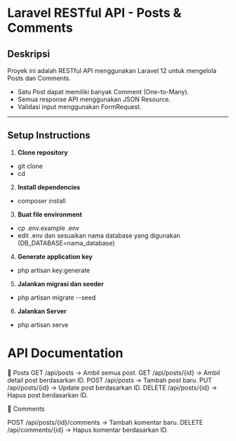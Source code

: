 # Laravel RESTful API - Posts & Comments

## Deskripsi
Proyek ini adalah RESTful API menggunakan Laravel 12 untuk mengelola Posts dan Comments.
- Satu Post dapat memiliki banyak Comment (One-to-Many).
- Semua response API menggunakan JSON Resource.
- Validasi input menggunakan FormRequest.

---

## Setup Instructions

1. **Clone repository**

- git clone <repository-url>
- cd <project-folder>

2. **Install dependencies**
- composer install

3. **Buat file environment**
- cp .env.example .env
- edit .env dan sesuaikan nama database yang digunakan (DB_DATABASE=nama_database)

4. **Generate application key**
- php artisan key:generate

5. **Jalankan migrasi dan seeder**
- php artisan migrate --seed

6. **Jalankan Server**
- php artisan serve

# API Documentation

🔹 Posts
GET /api/posts → Ambil semua post.
GET /api/posts/{id} → Ambil detail post berdasarkan ID.
POST /api/posts → Tambah post baru.
PUT /api/posts/{id} → Update post berdasarkan ID.
DELETE /api/posts/{id} → Hapus post berdasarkan ID.

🔹 Comments

POST /api/posts/{id}/comments → Tambah komentar baru.
DELETE /api/comments/{id} → Hapus komentar berdasarkan ID.
